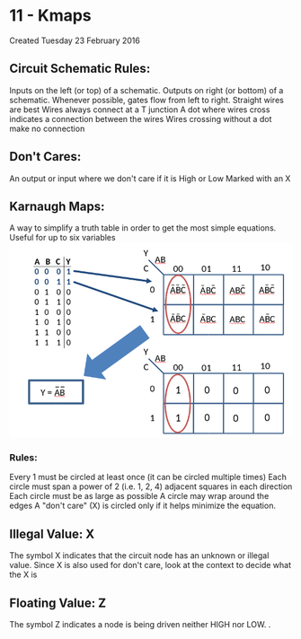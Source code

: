 # 11 - Kmaps
Created Tuesday 23 February 2016

Circuit Schematic Rules:
------------------------
Inputs on the left (or top) of a schematic.
Outputs on right (or bottom) of a schematic.
Whenever possible, gates flow from left to right.
Straight wires are best
Wires always connect at a T junction
A dot where wires cross indicates a connection between the wires
Wires crossing without a dot make no connection


Don't Cares:
------------
An output or input where we don't care if it is High or Low
Marked with an X
	

Karnaugh Maps:
--------------
A way to simplify a truth table in order to get the most simple equations.
Useful for up to six variables
![](./11_-_Kmaps/pasted_image.png)


### Rules:
Every 1 must be circled at least once (it can be circled multiple times)
Each circle must span a power of 2 (i.e. 1, 2, 4) adjacent squares in each direction
Each circle must be as large as possible
A circle may wrap around the edges
A "don't care" (X) is circled only if it helps minimize the equation.


Illegal Value: X
----------------
The symbol X indicates that the circuit node has an unknown or illegal value.
Since X is also used for don't care, look at the context to decide what the X is


Floating Value: Z
-----------------
The symbol Z indicates a node is being driven neither HIGH nor LOW.
.


